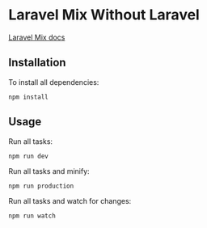 # Laravel Mix Without Laravel

[Laravel Mix docs](https://github.com/JeffreyWay/laravel-mix/tree/master/docs#readme)

## Installation

To install all dependencies:

```
npm install
```

## Usage

Run all tasks:

```
npm run dev
```

Run all tasks and minify:

```
npm run production
```

Run all tasks and watch for changes:

```
npm run watch
```
